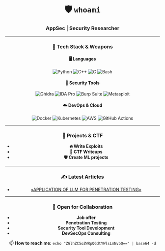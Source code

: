 <div align="center">
  
# 🛡️ `whoami`  
### **AppSec | Security Researcher**  

---

### 🔧 **Tech Stack & Weapons**  
#### **🖥️ Languages**  
![Python](https://img.shields.io/badge/Python-3776AB?style=flat&logo=python&logoColor=white)
![C++](https://img.shields.io/badge/C++-00599C?style=flat&logo=c%2B%2B&logoColor=white)
![C](https://img.shields.io/badge/C-A8B9CC?style=flat&logo=c&logoColor=black)
![Bash](https://img.shields.io/badge/Bash-4EAA25?style=flat&logo=gnu-bash&logoColor=white)

#### **🔐 Security Tools**  
![Ghidra](https://img.shields.io/badge/Ghidra-00ADD8?style=flat&logo=data:image/svg+xml;base64,...)
![IDA Pro](https://img.shields.io/badge/IDA_Pro-FF6C37?style=flat)
![Burp Suite](https://img.shields.io/badge/Burp_Suite-FF6C37?style=flat)
![Metasploit](https://img.shields.io/badge/Metasploit-EA2D2D?style=flat)

#### **☁️ DevOps & Cloud**  
![Docker](https://img.shields.io/badge/Docker-2496ED?style=flat&logo=docker&logoColor=white)
![Kubernetes](https://img.shields.io/badge/Kubernetes-326CE5?style=flat&logo=kubernetes&logoColor=white)
![AWS](https://img.shields.io/badge/AWS-232F3E?style=flat&logo=amazon-aws&logoColor=white)
![GitHub Actions](https://img.shields.io/badge/GitHub_Actions-2088FF?style=flat&logo=github-actions&logoColor=white)

---

### 🚀 **Projects & CTF**  
- **🔥 Write Exploits**   
- **📝 CTF Writeups**   
- **🛡️ Create ML projects**   

---

### ✍️ **Latest Articles**   
- [«APPLICATION OF LLM FOR PENETRATION TESTING»](https://elibrary.ru/item.asp?id=68550299)  


---

### 🤝 **Open for Collaboration**
- **Job offer**
- **Penetration Testing**  
- **Security Tool Development**  
- **DevSecOps Consulting**   

📫 **How to reach me:** `echo "ZGlhZC5oZWRpQGdtYWlsLmNvbQ==" | base64 -d`  


